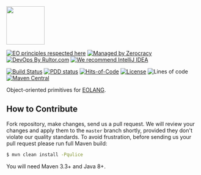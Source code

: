 <img src="https://www.yegor256.com/images/books/elegant-objects/cactus.svg" height="100px" />

[![EO principles respected here](https://www.elegantobjects.org/badge.svg)](https://www.elegantobjects.org)
[![Managed by Zerocracy](https://www.0crat.com/badge/C63314D6Z.svg)](https://www.0crat.com/p/C63314D6Z)
[![DevOps By Rultor.com](http://www.rultor.com/b/yegor256/eo-cactoos)](http://www.rultor.com/p/yegor256/eo-cactoos)
[![We recommend IntelliJ IDEA](https://www.elegantobjects.org/intellij-idea.svg)](https://www.jetbrains.com/idea/)

[![Build Status](https://travis-ci.org/yegor256/eo-cactoos.svg?branch=master)](https://travis-ci.org/yegor256/eo-cactoos)
[![PDD status](http://www.0pdd.com/svg?name=yegor256/eo-cactoos)](http://www.0pdd.com/p?name=yegor256/eo-cactoos)
[![Hits-of-Code](https://hitsofcode.com/github/yegor256/eo-cactoos)](https://hitsofcode.com/view/github/yegor256/eo-cactoos)
[![License](https://img.shields.io/badge/license-MIT-green.svg)](https://github.com/yegor256/eo-cactoos/blob/master/LICENSE.txt)
![Lines of code](https://img.shields.io/tokei/lines/github/yegor256/eo-cactoos)
[![Maven Central](https://img.shields.io/maven-central/v/org.cactoos/eo-parent.svg)](https://maven-badges.herokuapp.com/maven-central/org.cactoos/eo-parent)

Object-oriented primitives for [EOLANG](https://www.eolang.org).

## How to Contribute

Fork repository, make changes, send us a pull request.
We will review your changes and apply them to the `master` branch shortly,
provided they don't violate our quality standards. To avoid frustration,
before sending us your pull request please run full Maven build:

```bash
$ mvn clean install -Pqulice
```

You will need Maven 3.3+ and Java 8+.

